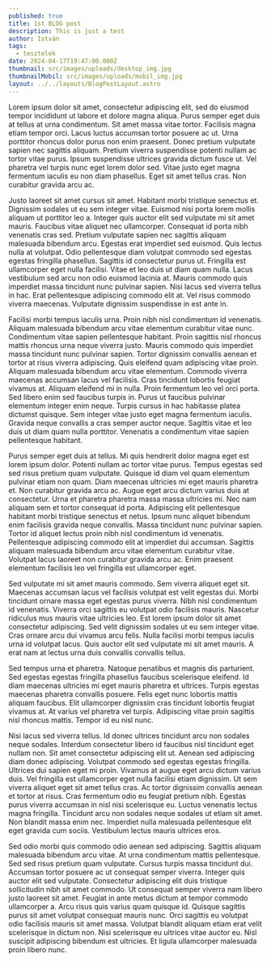 ```yaml
---
published: true
title: 1st BLOG post
description: This is just a test
author: István
tags:
  - tesztelek
date: 2024-04-17T19:47:00.000Z
thumbnail: src/images/uploads/desktop_img.jpg
thumbnailMobil: src/images/uploads/mobil_img.jpg
layout: ../../layouts/BlogPostLayout.astro
---
```

Lorem ipsum dolor sit amet, consectetur adipiscing elit, sed do eiusmod tempor incididunt ut labore et dolore magna aliqua. Purus semper eget duis at tellus at urna condimentum. Sit amet massa vitae tortor. Facilisis magna etiam tempor orci. Lacus luctus accumsan tortor posuere ac ut. Urna porttitor rhoncus dolor purus non enim praesent. Donec pretium vulputate sapien nec sagittis aliquam. Pretium viverra suspendisse potenti nullam ac tortor vitae purus. Ipsum suspendisse ultrices gravida dictum fusce ut. Vel pharetra vel turpis nunc eget lorem dolor sed. Vitae justo eget magna fermentum iaculis eu non diam phasellus. Eget sit amet tellus cras. Non curabitur gravida arcu ac.



Justo laoreet sit amet cursus sit amet. Habitant morbi tristique senectus et. Dignissim sodales ut eu sem integer vitae. Euismod nisi porta lorem mollis aliquam ut porttitor leo a. Integer quis auctor elit sed vulputate mi sit amet mauris. Faucibus vitae aliquet nec ullamcorper. Consequat id porta nibh venenatis cras sed. Pretium vulputate sapien nec sagittis aliquam malesuada bibendum arcu. Egestas erat imperdiet sed euismod. Quis lectus nulla at volutpat. Odio pellentesque diam volutpat commodo sed egestas egestas fringilla phasellus. Sagittis id consectetur purus ut. Fringilla est ullamcorper eget nulla facilisi. Vitae et leo duis ut diam quam nulla. Lacus vestibulum sed arcu non odio euismod lacinia at. Mauris commodo quis imperdiet massa tincidunt nunc pulvinar sapien. Nisi lacus sed viverra tellus in hac. Erat pellentesque adipiscing commodo elit at. Vel risus commodo viverra maecenas. Vulputate dignissim suspendisse in est ante in.



Facilisi morbi tempus iaculis urna. Proin nibh nisl condimentum id venenatis. Aliquam malesuada bibendum arcu vitae elementum curabitur vitae nunc. Condimentum vitae sapien pellentesque habitant. Proin sagittis nisl rhoncus mattis rhoncus urna neque viverra justo. Mauris commodo quis imperdiet massa tincidunt nunc pulvinar sapien. Tortor dignissim convallis aenean et tortor at risus viverra adipiscing. Quis eleifend quam adipiscing vitae proin. Aliquam malesuada bibendum arcu vitae elementum. Commodo viverra maecenas accumsan lacus vel facilisis. Cras tincidunt lobortis feugiat vivamus at. Aliquam eleifend mi in nulla. Proin fermentum leo vel orci porta. Sed libero enim sed faucibus turpis in. Purus ut faucibus pulvinar elementum integer enim neque. Turpis cursus in hac habitasse platea dictumst quisque. Sem integer vitae justo eget magna fermentum iaculis. Gravida neque convallis a cras semper auctor neque. Sagittis vitae et leo duis ut diam quam nulla porttitor. Venenatis a condimentum vitae sapien pellentesque habitant.



Purus semper eget duis at tellus. Mi quis hendrerit dolor magna eget est lorem ipsum dolor. Potenti nullam ac tortor vitae purus. Tempus egestas sed sed risus pretium quam vulputate. Quisque id diam vel quam elementum pulvinar etiam non quam. Diam maecenas ultricies mi eget mauris pharetra et. Non curabitur gravida arcu ac. Augue eget arcu dictum varius duis at consectetur. Urna et pharetra pharetra massa massa ultricies mi. Nec nam aliquam sem et tortor consequat id porta. Adipiscing elit pellentesque habitant morbi tristique senectus et netus. Ipsum nunc aliquet bibendum enim facilisis gravida neque convallis. Massa tincidunt nunc pulvinar sapien. Tortor id aliquet lectus proin nibh nisl condimentum id venenatis. Pellentesque adipiscing commodo elit at imperdiet dui accumsan. Sagittis aliquam malesuada bibendum arcu vitae elementum curabitur vitae. Volutpat lacus laoreet non curabitur gravida arcu ac. Enim praesent elementum facilisis leo vel fringilla est ullamcorper eget.



Sed vulputate mi sit amet mauris commodo. Sem viverra aliquet eget sit. Maecenas accumsan lacus vel facilisis volutpat est velit egestas dui. Morbi tincidunt ornare massa eget egestas purus viverra. Nibh nisl condimentum id venenatis. Viverra orci sagittis eu volutpat odio facilisis mauris. Nascetur ridiculus mus mauris vitae ultricies leo. Est lorem ipsum dolor sit amet consectetur adipiscing. Sed velit dignissim sodales ut eu sem integer vitae. Cras ornare arcu dui vivamus arcu felis. Nulla facilisi morbi tempus iaculis urna id volutpat lacus. Quis auctor elit sed vulputate mi sit amet mauris. A erat nam at lectus urna duis convallis convallis tellus.



Sed tempus urna et pharetra. Natoque penatibus et magnis dis parturient. Sed egestas egestas fringilla phasellus faucibus scelerisque eleifend. Id diam maecenas ultricies mi eget mauris pharetra et ultrices. Turpis egestas maecenas pharetra convallis posuere. Felis eget nunc lobortis mattis aliquam faucibus. Elit ullamcorper dignissim cras tincidunt lobortis feugiat vivamus at. At varius vel pharetra vel turpis. Adipiscing vitae proin sagittis nisl rhoncus mattis. Tempor id eu nisl nunc.



Nisi lacus sed viverra tellus. Id donec ultrices tincidunt arcu non sodales neque sodales. Interdum consectetur libero id faucibus nisl tincidunt eget nullam non. Sit amet consectetur adipiscing elit ut. Aenean sed adipiscing diam donec adipiscing. Volutpat commodo sed egestas egestas fringilla. Ultrices dui sapien eget mi proin. Vivamus at augue eget arcu dictum varius duis. Vel fringilla est ullamcorper eget nulla facilisi etiam dignissim. Ut sem viverra aliquet eget sit amet tellus cras. Ac tortor dignissim convallis aenean et tortor at risus. Cras fermentum odio eu feugiat pretium nibh. Egestas purus viverra accumsan in nisl nisi scelerisque eu. Luctus venenatis lectus magna fringilla. Tincidunt arcu non sodales neque sodales ut etiam sit amet. Non blandit massa enim nec. Imperdiet nulla malesuada pellentesque elit eget gravida cum sociis. Vestibulum lectus mauris ultrices eros.



Sed odio morbi quis commodo odio aenean sed adipiscing. Sagittis aliquam malesuada bibendum arcu vitae. At urna condimentum mattis pellentesque. Sed sed risus pretium quam vulputate. Cursus turpis massa tincidunt dui. Accumsan tortor posuere ac ut consequat semper viverra. Integer quis auctor elit sed vulputate. Consectetur adipiscing elit duis tristique sollicitudin nibh sit amet commodo. Ut consequat semper viverra nam libero justo laoreet sit amet. Feugiat in ante metus dictum at tempor commodo ullamcorper a. Arcu risus quis varius quam quisque id. Quisque sagittis purus sit amet volutpat consequat mauris nunc. Orci sagittis eu volutpat odio facilisis mauris sit amet massa. Volutpat blandit aliquam etiam erat velit scelerisque in dictum non. Nisi scelerisque eu ultrices vitae auctor eu. Nisl suscipit adipiscing bibendum est ultricies. Et ligula ullamcorper malesuada proin libero nunc.
